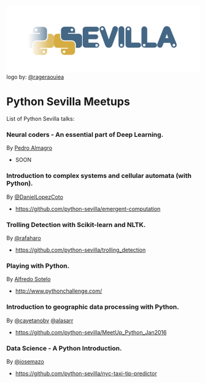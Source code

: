 ![logo python sevilla](img/python_sevilla.jpg)
logo by: [@rageraouiea](https://twitter.com/rageraouiea)
# Python Sevilla Meetups
List of Python Sevilla talks:

### Neural coders - An essential part of Deep Learning.
By [Pedro Almagro]()
- SOON

### Introduction to complex systems and cellular automata (with Python).
By [@DanielLopezCoto](https://github.com/DanielLopezCoto)
- https://github.com/python-sevilla/emergent-computation

### Trolling Detection with Scikit-learn and NLTK.
By [@rafaharo](https://github.com/rafaharo)
- https://github.com/python-sevilla/trolling_detection

### Playing with Python.
By [Alfredo Sotelo ](https://es.linkedin.com/in/alfredosotelo)
- http://www.pythonchallenge.com/

### Introduction to geographic data processing with Python.
By [@cayetanobv](https://github.com/cayetanobv) [@alasarr](https://github.com/alasarr)
- https://github.com/python-sevilla/MeetUp_Python_Jan2016

### Data Science - A Python Introduction.
By [@josemazo](https://github.com/josemazo)
- https://github.com/python-sevilla/nyc-taxi-tip-predictor
